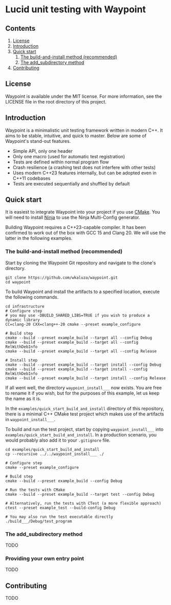# Lucid unit testing with Waypoint

## Contents

1. [License](#license)
2. [Introduction](#introduction)
3. [Quick start](#quick-start)
    1. [The build-and-install method (recommended)](#the-build-and-install-method-recommended)
    2. [The add_subdirectory method](#the-add_subdirectory-method)
4. [Contributing](#contributing)

## License

Waypoint is available under the MIT license.
For more information, see the LICENSE file in the root directory of
this project.

## Introduction

Waypoint is a minimalistic unit testing framework written in modern
C++.
It aims to be stable, intuitive, and quick to master.
Below are some of Waypoint's stand-out features.

* Simple API, only one header
* Only one macro (used for automatic test registration)
* Tests are defined within normal program flow
* Crash resilience (a crashing test does not interfere
  with other tests)
* Uses modern C++23 features internally, but can be adopted even in
  C++11 codebases
* Tests are executed sequentially and shuffled by default

## Quick start

It is easiest to integrate Waypoint into your project if you use
[CMake](https://cmake.org).
You will need to install [Ninja](https://ninja-build.org) to use the
Ninja Multi-Config generator.

Building Waypoint requires a C++23-capable compiler.
It has been confirmed to work out of the box with GCC 15 and Clang 20.
We will use the latter in the following examples.

### The build-and-install method (recommended)

Start by cloning the Waypoint Git repository and navigate to the
clone's directory.

```shell
git clone https://github.com/wkaluza/waypoint.git
cd waypoint
```

To build Waypoint and install the artifacts to a specified location,
execute the following commands.

```shell
cd infrastructure
# Configure step
# you may use -DBUILD_SHARED_LIBS=TRUE if you wish to produce a dynamic library
CC=clang-20 CXX=clang++-20 cmake --preset example_configure 

# Build step
cmake --build --preset example_build --target all --config Debug
cmake --build --preset example_build --target all --config RelWithDebInfo
cmake --build --preset example_build --target all --config Release

# Install step
cmake --build --preset example_build --target install --config Debug
cmake --build --preset example_build --target install --config RelWithDebInfo
cmake --build --preset example_build --target install --config Release
```

If all went well, the directory `waypoint_install___` now exists.
You are free to rename it if you wish, but for the purposes of this
example, let us keep the name as it is.

In the `examples/quick_start_build_and_install` directory of this repository, there is
a minimal C++ CMake test project which makes use of the artifacts in
`waypoint_install___`.

To build and run the test project, start by copying
`waypoint_install___` into `examples/quick_start_build_and_install`.
In a production scenario, you would probably also add it to your
`.gitignore` file.

```shell
cd examples/quick_start_build_and_install
cp --recursive ../../waypoint_install___ ./

# Configure step
cmake --preset example_configure

# Build step
cmake --build --preset example_build --config Debug

# Run the tests with CMake
cmake --build --preset example_build --target test --config Debug

# Alternatively, run the tests with CTest (a more flexible approach)
ctest --preset example_test --build-config Debug

# You may also run the test executable directly
./build___/Debug/test_program
```

### The add_subdirectory method

TODO

### Providing your own entry point

TODO

## Contributing

TODO
